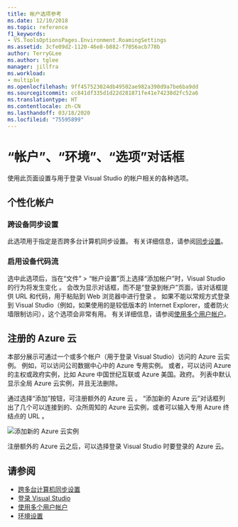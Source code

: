 ```yaml
---
title: 帐户选项参考
ms.date: 12/10/2018
ms.topic: reference
f1_keywords:
- VS.ToolsOptionsPages.Environment.RoamingSettings
ms.assetid: 3cfe09d2-1120-46e8-b882-f7056acb778b
author: TerryGLee
ms.author: tglee
manager: jillfra
ms.workload:
- multiple
ms.openlocfilehash: 9ff457523024db49502ae982a390d9a7be6ba9dd
ms.sourcegitcommit: cc841df335d1d22d281871fe41e74238d2fc52a6
ms.translationtype: HT
ms.contentlocale: zh-CN
ms.lasthandoff: 03/18/2020
ms.locfileid: "75595899"
---
```

# <a name="accounts-environment-options-dialog-box"></a>“帐户”、“环境”、“选项”对话框

使用此页面设置与用于登录 Visual Studio 的帐户相关的各种选项。

## <a name="personalization-account"></a>个性化帐户

### <a name="synchronize-settings-across-devices"></a>跨设备同步设置

此选项用于指定是否跨多台计算机同步设置。 有关详细信息，请参阅[同步设置](../../ide/synchronized-settings-in-visual-studio.md)。

### <a name="enable-device-code-flow"></a>启用设备代码流

选中此选项后，当在“文件” > “帐户设置”页上选择“添加帐户”时，Visual Studio 的行为将发生变化    。 会改为显示对话框，而不是“登录到帐户”页面，该对话框提供 URL 和代码，用于粘贴到 Web 浏览器中进行登录  。 如果不能以常规方式登录到 Visual Studio（例如，如果使用的是较低版本的 Internet Explorer，或者防火墙限制访问），这个选项会非常有用。 有关详细信息，请参阅[使用多个用户帐户](../work-with-multiple-user-accounts.md#add-an-account-using-device-code-flow)。

## <a name="registered-azure-clouds"></a>注册的 Azure 云

本部分展示可通过一个或多个帐户（用于登录 Visual Studio）访问的 Azure 云实例。 例如，可以访问公司数据中心中的 Azure 专用实例。 或者，可以访问 Azure 的主权或政府实例，比如 Azure 中国世纪互联或 Azure 美国。政府。 列表中默认显示全局 Azure 云实例，并且无法删除。

通过选择“添加”按钮，可注册额外的 Azure 云  。 “添加新的 Azure 云”对话框列出了几个可以连接到的、众所周知的 Azure 云实例，或者可以输入专用 Azure 终结点的 URL  。

![添加新的 Azure 云实例](media/add-new-azure-cloud.png)

注册额外的 Azure 云之后，可以选择登录 Visual Studio 时要登录的 Azure 云。

## <a name="see-also"></a>请参阅

- [跨多台计算机同步设置](../synchronized-settings-in-visual-studio.md)
- [登录 Visual Studio](../signing-in-to-visual-studio.md)
- [使用多个用户帐户](../work-with-multiple-user-accounts.md)
- [环境设置](../environment-settings.md)
